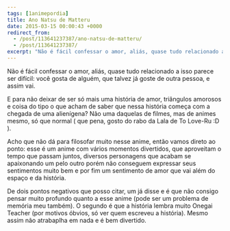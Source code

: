 ```yaml
---
tags: [1animepordia]
title: Ano Natsu de Matteru
date: 2015-03-15 00:00:43 +0000
redirect_from:
  - /post/113641237387/ano-natsu-de-matteru/
  - /post/113641237387/
excerpt: "Não é fácil confessar o amor, aliás, quase tudo relacionado a isso parece ser difícil: você gosta de alguém, que talvez já goste de outra pessoa, e assim vai."
---
```


Não é fácil confessar o amor, aliás, quase tudo relacionado a isso
parece ser difícil: você gosta de alguém, que talvez já goste de outra
pessoa, e assim vai.

E para não deixar de ser só mais uma história de amor, triângulos
amorosos e coisa do tipo o que acham de saber que nessa história começa
com a chegada de uma alienígena? Não uma daquelas de filmes, mas de
animes mesmo, só que normal ( que pena, gosto do rabo da Lala de To
Love-Ru :D ).

Acho que não dá para filosofar muito nesse anime, então vamos direto ao
ponto: esse é um anime com vários momentos divertidos, que aproveitam o
tempo que passam juntos, diversos personagens que acabam se apaixonando
um pelo outro porém não conseguem expressar seus sentimentos muito bem e
por fim um sentimento de amor que vai além do espaço e da história.

De dois pontos negativos que posso citar, um já disse e é que não
consigo pensar muito profundo quanto a esse anime (pode ser um problema
de memória meu também). O segundo é que a história lembra muito Onegai
Teacher (por motivos óbvios, só ver quem escreveu a história). Mesmo
assim não atrabaplha em nada e é bem divertido.


